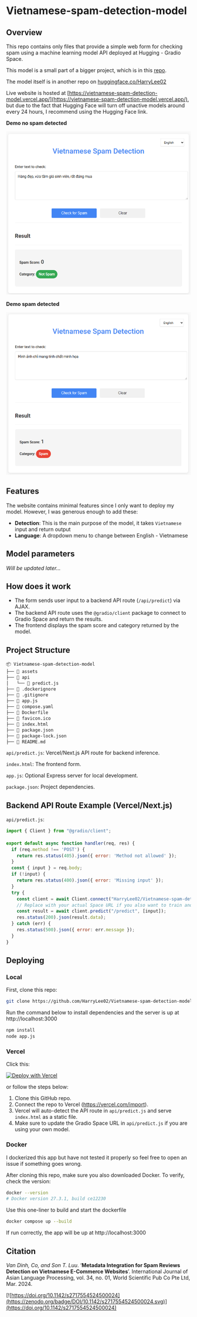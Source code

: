 # Vietnamese-spam-detection-model

## Overview
This repo contains only files that provide a simple web form for checking spam using a machine learning model API deployed at Hugging - Gradio Space.

This model is a small part of a bigger project, which is in this [repo](https://github.com/HarryLee02/Reputation_Rating_with_Spam_Detection_for_Ecommerce_using_Blockchain_Network_and_Deep_Learning.git).


The model itself is in another repo on [huggingface.co/HarryLee02](https://huggingface.co/spaces/HarryLee02/Vietnamese-spam-detection/tree/main)

Live website is hosted at [https://vietnamese-spam-detection-model.vercel.app/](https://vietnamese-spam-detection-model.vercel.app/), but due to the fact that Hugging Face will turn off unactive models  around every 24 hours, I recommend using the Hugging Face link.

**Demo no spam detected**

![demo](./assets/demo_nospam.png)

**Demo spam detected**

![demo](./assets/demo_spam.png)

## Features

The website contains minimal features since I only want to deploy my model. However, I was generous enough to add these:
- **Detection**: This is the main purpose of the model, it takes `Vietnamese` input and return output
- **Language**: A dropdown menu to change between English - Vietnamese

## Model parameters

*Will be updated later...*

## How does it work
- The form sends user input to a backend API route (`/api/predict`) via AJAX.
- The backend API route uses the `@gradio/client` package to connect to Gradio Space and return the results.
- The frontend displays the spam score and category returned by the model.

## Project Structure
```
📦 Vietnamese-spam-detection-model
├── 📁 assets
├── 📁 api
│   └── 📄 predict.js
├── 📄 .dockerignore
├── 📄 .gitignore
├── 📄 app.js
├── 📄 compose.yaml
├── 📄 Dockerfile
├── 📄 favicon.ico
├── 📄 index.html
├── 📄 package.json
├── 📄 package-lock.json
├── 📄 README.md
```
`api/predict.js`: Vercel/Next.js API route for backend inference.

`index.html`: The frontend form.

`app.js`: Optional Express server for local development.

`package.json`: Project dependencies.

## Backend API Route Example (Vercel/Next.js)
`api/predict.js`:
```js
import { Client } from "@gradio/client";

export default async function handler(req, res) {
  if (req.method !== 'POST') {
    return res.status(405).json({ error: 'Method not allowed' });
  }
  const { input } = req.body;
  if (!input) {
    return res.status(400).json({ error: 'Missing input' });
  }
  try {
    const client = await Client.connect("HarryLee02/Vietnamese-spam-detection"); 
    // Replace with your actual Space URL if you also want to train and host your own model.
    const result = await client.predict("/predict", [input]);
    res.status(200).json(result.data);
  } catch (err) {
    res.status(500).json({ error: err.message });
  }
}
```


## Deploying
### Local
First, clone this repo:

```bash
git clone https://github.com/HarryLee02/Vietnamese-spam-detection-model.git 
```

Run the command below to install dependencies and the server is up at http://localhost:3000
```bash
npm install
node app.js
```
### Vercel
Click this:

[![Deploy with Vercel](https://vercel.com/button)](https://vercel.com/new/clone?repository-url=https%3A%2F%2Fgithub.com%2FHarryLee02%2FVietnamese-spam-detection-model.git)

or follow the steps below:

1. Clone this GitHub repo.
2. Connect the repo to Vercel (https://vercel.com/import).
3. Vercel will auto-detect the API route in `api/predict.js` and serve `index.html` as a static file.
4. Make sure to update the Gradio Space URL in `api/predict.js` if you are using your own model.

### Docker
I dockerized this app but have not tested it properly so feel free to open an issue if something goes wrong.

After cloning this repo, make sure you also downloaded Docker. To verify, check the version:
```bash
docker --version
# Docker version 27.3.1, build ce12230
```
Use this one-liner to build and start the dockerfile
```bash
docker compose up --build
```

If run correctly, the app will be up at http://localhost:3000

## Citation

*Van Dinh, Co, and Son T. Luu*. ‘**Metadata Integration for Spam Reviews Detection on Vietnamese E-Commerce Websites**’. International Journal of Asian Language Processing, vol. 34, no. 01, World Scientific Pub Co Pte Ltd, Mar. 2024.

[![https://doi.org/10.1142/s2717554524500024](https://zenodo.org/badge/DOI/10.1142/s2717554524500024.svg)](https://doi.org/10.1142/s2717554524500024)
